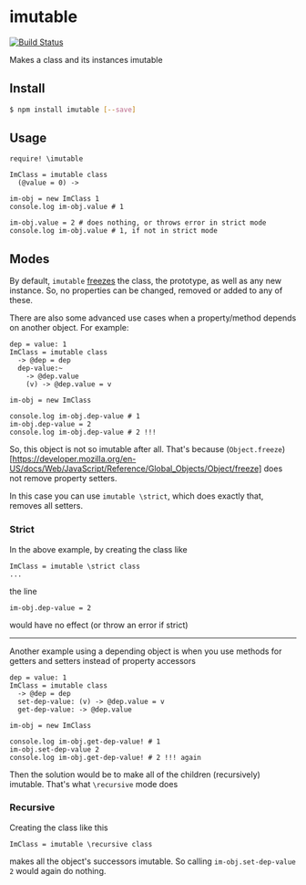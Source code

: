 # imutable
[![Build Status](https://travis-ci.org/zaboco/imutable.png?branch=master)](https://travis-ci.org/zaboco/imutable)

Makes a class and its instances imutable

## Install

```sh
$ npm install imutable [--save]
```

## Usage

```ls
require! \imutable

ImClass = imutable class
  (@value = 0) ->

im-obj = new ImClass 1
console.log im-obj.value # 1

im-obj.value = 2 # does nothing, or throws error in strict mode
console.log im-obj.value # 1, if not in strict mode
```

## Modes

By default, `imutable` [freezes](https://developer.mozilla.org/en-US/docs/Web/JavaScript/Reference/Global_Objects/Object/freeze) the class, the prototype, as well as any new instance. So, no properties can be changed, removed or added to any of these.

There are also some advanced use cases when a property/method depends on another object. For example:

```ls
dep = value: 1
ImClass = imutable class
  -> @dep = dep
  dep-value:~
    -> @dep.value
    (v) -> @dep.value = v

im-obj = new ImClass

console.log im-obj.dep-value # 1
im-obj.dep-value = 2
console.log im-obj.dep-value # 2 !!!
```
So, this object is not so imutable after all. That's because (`Object.freeze`)[https://developer.mozilla.org/en-US/docs/Web/JavaScript/Reference/Global_Objects/Object/freeze] does not remove property setters.

In this case you can use `imutable \strict`, which does exactly that, removes all setters.

### Strict

In the above example, by creating the class like
```ls
ImClass = imutable \strict class
...
```
the line
```ls
im-obj.dep-value = 2
```
would have no effect (or throw an error if strict)

------
Another example using a depending object is when you use methods for getters and setters instead of property accessors
```ls
dep = value: 1
ImClass = imutable class
  -> @dep = dep
  set-dep-value: (v) -> @dep.value = v
  get-dep-value: -> @dep.value

im-obj = new ImClass

console.log im-obj.get-dep-value! # 1
im-obj.set-dep-value 2
console.log im-obj.get-dep-value! # 2 !!! again
```

Then the solution would be to make all of the children (recursively) imutable. That's what `\recursive` mode does

### Recursive

Creating the class like this
```ls
ImClass = imutable \recursive class
```
makes all the object's successors imutable. So calling `im-obj.set-dep-value 2` would again do nothing.
